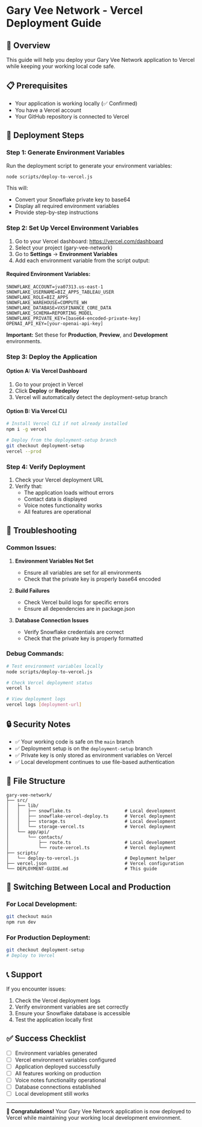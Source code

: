 # Gary Vee Network - Vercel Deployment Guide

## 🎯 Overview

This guide will help you deploy your Gary Vee Network application to Vercel while keeping your working local code safe.

## 📋 Prerequisites

- Your application is working locally (✅ Confirmed)
- You have a Vercel account
- Your GitHub repository is connected to Vercel

## 🚀 Deployment Steps

### Step 1: Generate Environment Variables

Run the deployment script to generate your environment variables:

```bash
node scripts/deploy-to-vercel.js
```

This will:
- Convert your Snowflake private key to base64
- Display all required environment variables
- Provide step-by-step instructions

### Step 2: Set Up Vercel Environment Variables

1. Go to your Vercel dashboard: https://vercel.com/dashboard
2. Select your project (gary-vee-network)
3. Go to **Settings** → **Environment Variables**
4. Add each environment variable from the script output:

#### Required Environment Variables:

```
SNOWFLAKE_ACCOUNT=jva07313.us-east-1
SNOWFLAKE_USERNAME=BIZ_APPS_TABLEAU_USER
SNOWFLAKE_ROLE=BIZ_APPS
SNOWFLAKE_WAREHOUSE=COMPUTE_WH
SNOWFLAKE_DATABASE=VXSFINANCE_CORE_DATA
SNOWFLAKE_SCHEMA=REPORTING_MODEL
SNOWFLAKE_PRIVATE_KEY=[base64-encoded-private-key]
OPENAI_API_KEY=[your-openai-api-key]
```

**Important:** Set these for **Production**, **Preview**, and **Development** environments.

### Step 3: Deploy the Application

#### Option A: Via Vercel Dashboard
1. Go to your project in Vercel
2. Click **Deploy** or **Redeploy**
3. Vercel will automatically detect the deployment-setup branch

#### Option B: Via Vercel CLI
```bash
# Install Vercel CLI if not already installed
npm i -g vercel

# Deploy from the deployment-setup branch
git checkout deployment-setup
vercel --prod
```

### Step 4: Verify Deployment

1. Check your Vercel deployment URL
2. Verify that:
   - The application loads without errors
   - Contact data is displayed
   - Voice notes functionality works
   - All features are operational

## 🔧 Troubleshooting

### Common Issues:

1. **Environment Variables Not Set**
   - Ensure all variables are set for all environments
   - Check that the private key is properly base64 encoded

2. **Build Failures**
   - Check Vercel build logs for specific errors
   - Ensure all dependencies are in package.json

3. **Database Connection Issues**
   - Verify Snowflake credentials are correct
   - Check that the private key is properly formatted

### Debug Commands:

```bash
# Test environment variables locally
node scripts/deploy-to-vercel.js

# Check Vercel deployment status
vercel ls

# View deployment logs
vercel logs [deployment-url]
```

## 🔒 Security Notes

- ✅ Your working code is safe on the `main` branch
- ✅ Deployment setup is on the `deployment-setup` branch
- ✅ Private key is only stored as environment variables on Vercel
- ✅ Local development continues to use file-based authentication

## 📁 File Structure

```
gary-vee-network/
├── src/
│   ├── lib/
│   │   ├── snowflake.ts                    # Local development
│   │   ├── snowflake-vercel-deploy.ts      # Vercel deployment
│   │   ├── storage.ts                      # Local development
│   │   └── storage-vercel.ts               # Vercel deployment
│   └── app/api/
│       └── contacts/
│           ├── route.ts                    # Local development
│           └── route-vercel.ts             # Vercel deployment
├── scripts/
│   └── deploy-to-vercel.js                 # Deployment helper
├── vercel.json                             # Vercel configuration
└── DEPLOYMENT-GUIDE.md                     # This guide
```

## 🔄 Switching Between Local and Production

### For Local Development:
```bash
git checkout main
npm run dev
```

### For Production Deployment:
```bash
git checkout deployment-setup
# Deploy to Vercel
```

## 📞 Support

If you encounter issues:

1. Check the Vercel deployment logs
2. Verify environment variables are set correctly
3. Ensure your Snowflake database is accessible
4. Test the application locally first

## ✅ Success Checklist

- [ ] Environment variables generated
- [ ] Vercel environment variables configured
- [ ] Application deployed successfully
- [ ] All features working on production
- [ ] Voice notes functionality operational
- [ ] Database connections established
- [ ] Local development still works

---

**🎉 Congratulations!** Your Gary Vee Network application is now deployed to Vercel while maintaining your working local development environment. 